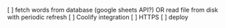 [ ] fetch words from database (google sheets API?) OR read file from disk with periodic refresh
[ ] Coolify integration
[ ] HTTPS
[ ] deploy

